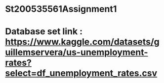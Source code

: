 # St200535561Assignment1

# Database set link : https://www.kaggle.com/datasets/guillemservera/us-unemployment-rates?select=df_unemployment_rates.csv
